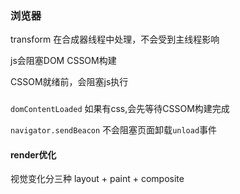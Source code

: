 ### 浏览器
transform 在合成器线程中处理，不会受到主线程影响

js会阻塞DOM CSSOM构建

CSSOM就绪前，会阻塞js执行

### 
`domContentLoaded`  如果有css,会先等待CSSOM构建完成

`navigator.sendBeacon` 不会阻塞页面卸载`unload`事件


#### render优化
视觉变化分三种
layout + paint + composite


